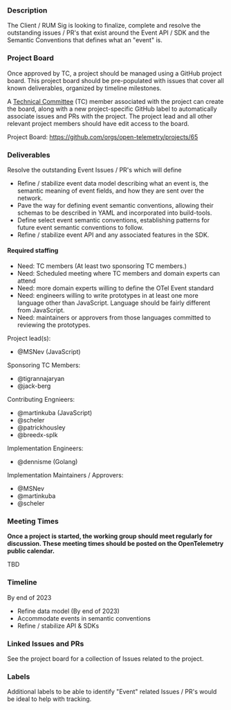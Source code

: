 ### Description

The Client / RUM Sig is looking to finalize, complete and resolve the outstanding issues / PR's that exist around the Event API / SDK and the Semantic Conventions that defines what an "event" is.

### Project Board

Once approved by TC, a project should be managed using a GitHub project board. This project board should be pre-populated with issues that cover all known deliverables, organized by timeline milestones.

A [Technical Committee](https://github.com/open-telemetry/community/blob/main/community-members.md#technical-committee) (TC) member associated with the project can create the board, along with a new project-specific GitHub label to automatically associate issues and PRs with the project. The project lead and all other relevant project members should have edit access to the board.

Project Board: https://github.com/orgs/open-telemetry/projects/65

### Deliverables

Resolve the outstanding Event Issues / PR's which will define

* Refine / stabilize event data model describing what an event is, the semantic meaning of event fields, and how they are sent over the network.
* Pave the way for defining event semantic conventions, allowing their schemas to be described in YAML and incorporated into build-tools.
* Define select event semantic conventions, establishing patterns for future event semantic conventions to follow.
* Refine / stabilize event API and any associated features in the SDK.

#### Required staffing

* Need: TC members (At least two sponsoring TC members.)
* Need: Scheduled meeting where TC members and domain experts can attend
* Need: more domain experts willing to define the OTel Event standard
* Need: engineers willing to write prototypes in at least one more language other than JavaScript. Language should be fairly different from JavaScript.
* Need: maintainers or approvers from those languages committed to reviewing the prototypes.

Project lead(s):

* @MSNev (JavaScript)

Sponsoring TC Members:

* @tigrannajaryan
* @jack-berg

Contributing Engnieers:

* @martinkuba (JavaScript)
* @scheler
* @patrickhousley
* @breedx-splk

Implementation Engineers:
* @dennisme (Golang)

Implementation Maintainers / Approvers:

* @MSNev
* @martinkuba
* @scheler

### Meeting Times

__Once a project is started, the working group should meet regularly for discussion. These meeting times should be posted on the OpenTelemetry public calendar.__

TBD

### Timeline

By end of 2023

* Refine data model (By end of 2023)
* Accommodate events in semantic conventions
* Refine / stabilize API & SDKs

### Linked Issues and PRs

See the project board for a collection of Issues related to the project.

### Labels

Additional labels to be able to identify "Event" related Issues / PR's would be ideal to help with tracking.
